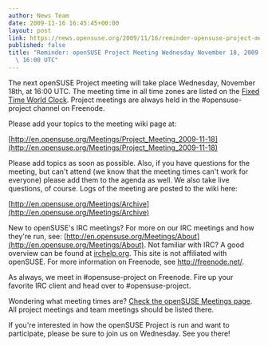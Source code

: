 ```yaml
---
author: News Team
date: 2009-11-16 16:45:45+00:00
layout: post
link: https://news.opensuse.org/2009/11/16/reminder-opensuse-project-meeting-wednesday-november-16-2009-at-1600-utc-2/
published: false
title: "Reminder: openSUSE Project Meeting Wednesday November 18, 2009 at\
  \ 16:00 UTC"
---
```



The next openSUSE Project meeting will take place Wednesday, November 18th, at 16:00 UTC. The meeting time in all time zones are listed on the [Fixed Time World Clock](http://bit.ly/3XhSxD). Project meetings are always held in the #opensuse-project channel on Freenode.





Please add your topics to the meeting wiki page at:





[http://en.opensuse.org/Meetings/Project_Meeting_2009-11-18](http://en.opensuse.org/Meetings/Project_Meeting_2009-11-18)



Please add topics as soon as possible. Also, if you have questions for the meeting, but can't attend (we know that the meeting times can't work for everyone) please add them to the agenda as well. We also take live questions, of course. Logs of the meeting are posted to the wiki here:





[http://en.opensuse.org/Meetings/Archive](http://en.opensuse.org/Meetings/Archive)





New to openSUSE's IRC meetings? For more on our IRC meetings and how they're run, see: [http://en.opensuse.org/Meetings/About](http://en.opensuse.org/Meetings/About). Not familiar with IRC? A good overview can be found at [irchelp.org](http://www.irchelp.org/). This site is not affiliated with openSUSE. For more information on Freenode, see http://freenode.net/.





As always, we meet in #opensuse-project on Freenode. Fire up your favorite IRC client and head over to #opensuse-project.





Wondering what meeting times are? [Check the openSUSE Meetings page](http://en.opensuse.org/Meetings). All project meetings and team meetings should be listed there.





If you're interested in how the openSUSE Project is run and want to participate, please be sure to join us on Wednesday. See you there!

		
